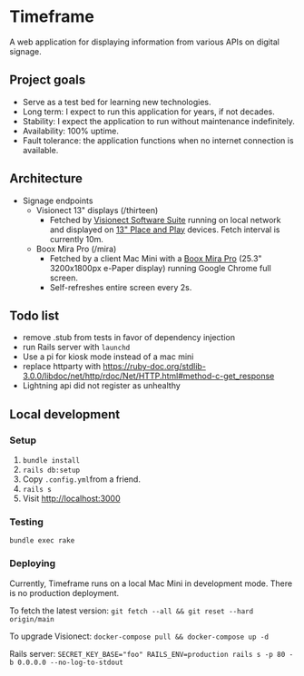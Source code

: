# Timeframe

A web application for displaying information from various APIs on digital signage.

## Project goals

- Serve as a test bed for learning new technologies.
- Long term: I expect to run this application for years, if not decades.
- Stability: I expect the application to run without maintenance indefinitely.
- Availability: 100% uptime.
- Fault tolerance: the application functions when no internet connection is available.

## Architecture

- Signage endpoints
    - Visionect 13" displays (/thirteen)
        - Fetched by [Visionect Software Suite](https://docs.visionect.com/VisionectSoftwareSuite/index.html) running on local network and displayed on [13" Place and Play](https://www.visionect.com/shop/place-play-13/) devices. Fetch interval is currently 10m.
    - Boox Mira Pro (/mira)
        - Fetched by a client Mac Mini with a [Boox Mira Pro](https://shop.boox.com/products/mira) (25.3" 3200x1800px e-Paper display) running Google Chrome full screen.
        - Self-refreshes entire screen every 2s.

## Todo list

- remove .stub from tests in favor of dependency injection
- run Rails server with `launchd`
- Use a pi for kiosk mode instead of a mac mini
- replace httparty with https://ruby-doc.org/stdlib-3.0.0/libdoc/net/http/rdoc/Net/HTTP.html#method-c-get_response
- Lightning api did not register as unhealthy

## Local development

### Setup

1) `bundle install`
2) `rails db:setup`
3) Copy `.config.yml`from a friend.
4) `rails s`
5) Visit [http://localhost:3000](http://localhost:3000)

### Testing

`bundle exec rake`

### Deploying

Currently, Timeframe runs on a local Mac Mini in development mode. There is no production deployment.

To fetch the latest version: `git fetch --all && git reset --hard origin/main`

To upgrade Visionect: `docker-compose pull && docker-compose up -d`

Rails server: `SECRET_KEY_BASE="foo" RAILS_ENV=production rails s -p 80 -b 0.0.0.0 --no-log-to-stdout`

